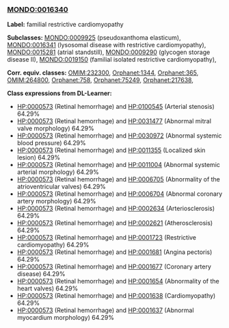 
### [MONDO:0016340](http://purl.obolibrary.org/obo/MONDO_0016340)
**Label:** familial restrictive cardiomyopathy

**Subclasses:** [MONDO:0009925](http://purl.obolibrary.org/obo/MONDO_0009925) (pseudoxanthoma elasticum), [MONDO:0016341](http://purl.obolibrary.org/obo/MONDO_0016341) (lysosomal disease with restrictive cardiomyopathy), [MONDO:0015281](http://purl.obolibrary.org/obo/MONDO_0015281) (atrial standstill), [MONDO:0009290](http://purl.obolibrary.org/obo/MONDO_0009290) (glycogen storage disease II), [MONDO:0019150](http://purl.obolibrary.org/obo/MONDO_0019150) (familial isolated restrictive cardiomyopathy), 

**Corr. equiv. classes:** [OMIM:232300](http://purl.obolibrary.org/obo/OMIM_232300), [Orphanet:1344](http://www.orpha.net/ORDO/Orphanet_1344), [Orphanet:365](http://www.orpha.net/ORDO/Orphanet_365), [OMIM:264800](http://purl.obolibrary.org/obo/OMIM_264800), [Orphanet:758](http://www.orpha.net/ORDO/Orphanet_758), [Orphanet:75249](http://www.orpha.net/ORDO/Orphanet_75249), [Orphanet:217638](http://www.orpha.net/ORDO/Orphanet_217638), 

**Class expressions from DL-Learner:**

- [HP:0000573](http://purl.obolibrary.org/obo/HP_0000573) (Retinal hemorrhage) and [HP:0100545](http://purl.obolibrary.org/obo/HP_0100545) (Arterial stenosis) 64.29%
- [HP:0000573](http://purl.obolibrary.org/obo/HP_0000573) (Retinal hemorrhage) and [HP:0031477](http://purl.obolibrary.org/obo/HP_0031477) (Abnormal mitral valve morphology) 64.29%
- [HP:0000573](http://purl.obolibrary.org/obo/HP_0000573) (Retinal hemorrhage) and [HP:0030972](http://purl.obolibrary.org/obo/HP_0030972) (Abnormal systemic blood pressure) 64.29%
- [HP:0000573](http://purl.obolibrary.org/obo/HP_0000573) (Retinal hemorrhage) and [HP:0011355](http://purl.obolibrary.org/obo/HP_0011355) (Localized skin lesion) 64.29%
- [HP:0000573](http://purl.obolibrary.org/obo/HP_0000573) (Retinal hemorrhage) and [HP:0011004](http://purl.obolibrary.org/obo/HP_0011004) (Abnormal systemic arterial morphology) 64.29%
- [HP:0000573](http://purl.obolibrary.org/obo/HP_0000573) (Retinal hemorrhage) and [HP:0006705](http://purl.obolibrary.org/obo/HP_0006705) (Abnormality of the atrioventricular valves) 64.29%
- [HP:0000573](http://purl.obolibrary.org/obo/HP_0000573) (Retinal hemorrhage) and [HP:0006704](http://purl.obolibrary.org/obo/HP_0006704) (Abnormal coronary artery morphology) 64.29%
- [HP:0000573](http://purl.obolibrary.org/obo/HP_0000573) (Retinal hemorrhage) and [HP:0002634](http://purl.obolibrary.org/obo/HP_0002634) (Arteriosclerosis) 64.29%
- [HP:0000573](http://purl.obolibrary.org/obo/HP_0000573) (Retinal hemorrhage) and [HP:0002621](http://purl.obolibrary.org/obo/HP_0002621) (Atherosclerosis) 64.29%
- [HP:0000573](http://purl.obolibrary.org/obo/HP_0000573) (Retinal hemorrhage) and [HP:0001723](http://purl.obolibrary.org/obo/HP_0001723) (Restrictive cardiomyopathy) 64.29%
- [HP:0000573](http://purl.obolibrary.org/obo/HP_0000573) (Retinal hemorrhage) and [HP:0001681](http://purl.obolibrary.org/obo/HP_0001681) (Angina pectoris) 64.29%
- [HP:0000573](http://purl.obolibrary.org/obo/HP_0000573) (Retinal hemorrhage) and [HP:0001677](http://purl.obolibrary.org/obo/HP_0001677) (Coronary artery disease) 64.29%
- [HP:0000573](http://purl.obolibrary.org/obo/HP_0000573) (Retinal hemorrhage) and [HP:0001654](http://purl.obolibrary.org/obo/HP_0001654) (Abnormality of the heart valves) 64.29%
- [HP:0000573](http://purl.obolibrary.org/obo/HP_0000573) (Retinal hemorrhage) and [HP:0001638](http://purl.obolibrary.org/obo/HP_0001638) (Cardiomyopathy) 64.29%
- [HP:0000573](http://purl.obolibrary.org/obo/HP_0000573) (Retinal hemorrhage) and [HP:0001637](http://purl.obolibrary.org/obo/HP_0001637) (Abnormal myocardium morphology) 64.29%


